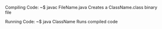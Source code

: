 Compiling Code:
    ~$ javac FileName.java 
    Creates a ClassName.class binary file

Running Code:
    ~$ java ClassName
    Runs compiled code


